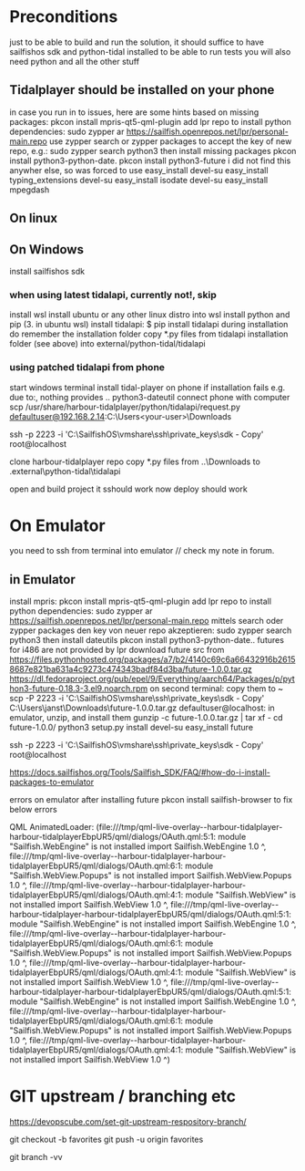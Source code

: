 # Preconditions
just to be able to build and run the solution, it should suffice to have sailfishos sdk and python-tidal installed
to be able to run tests you will also need python and all the other stuff

## Tidalplayer should be installed on your phone
in case you run in to issues, here are some hints based on missing packages:
pkcon install mpris-qt5-qml-plugin
add lpr repo to install python dependencies:
sudo zypper ar https://sailfish.openrepos.net/lpr/personal-main.repo
use zypper search or zypper packages to accept the key of new repo, e.g.:
sudo zypper search python3
then install missing packages
pkcon install python3-python-date.
pkcon install python3-future
i did not find this anywher else, so was forced to use easy_install
devel-su easy_install typing_extensions
devel-su easy_install isodate
devel-su easy_install mpegdash

## On linux

## On Windows
install sailfishos sdk
### when using latest tidalapi, currently not!, skip
install wsl
install ubuntu or any other linux distro into wsl
install python and pip (3. in ubuntu wsl)
install tidalapi: $ pip install tidalapi
during installation do remember the installation folder
copy *.py files from tidalapi installation folder (see above) into external/python-tidal/tidalapi
### using patched tidalapi from phone
start windows terminal
install tidal-player on phone
if installation fails e.g. due to:, nothing provides .. python3-dateutil
connect phone with computer
scp /usr/share/harbour-tidalplayer/python/tidalapi/request.py defaultuser@192.168.2.14:C:\Users\<your-user>\Downloads


ssh -p 2223 -i 'C:\SailfishOS\vmshare\ssh\private_keys\sdk - Copy' root@localhost


clone harbour-tidalplayer repo
copy *.py files from ..\Downloads to .external\python-tidal\tidalapi

open and build project
it sshould work now
deploy should work


# On Emulator
you need to ssh from terminal into emulator // check my note in forum.
## in Emulator
install mpris:
pkcon install mpris-qt5-qml-plugin
add lpr repo to install python dependencies:
sudo zypper ar https://sailfish.openrepos.net/lpr/personal-main.repo
mittels search oder zypper packages den key von neuer repo akzeptieren:
sudo zypper search python3
then install dateutils
pkcon install python3-python-date..
futures for i486 are not provided by lpr
download future src from https://files.pythonhosted.org/packages/a7/b2/4140c69c6a66432916b26158687e821ba631a4c9273c474343badf84d3ba/future-1.0.0.tar.gz
https://dl.fedoraproject.org/pub/epel/9/Everything/aarch64/Packages/p/python3-future-0.18.3-3.el9.noarch.rpm
on second terminal: copy them to ~
scp -P 2223 -i 'C:\SailfishOS\vmshare\ssh\private_keys\sdk - Copy' C:\Users\janst\Downloads\future-1.0.0.tar.gz defaultuser@localhost:
in emulator, unzip, and install them
gunzip -c future-1.0.0.tar.gz | tar xf -
cd future-1.0.0/
python3 setup.py install
devel-su easy_install future

 ssh -p 2223 -i 'C:\SailfishOS\vmshare\ssh\private_keys\sdk - Copy' root@localhost

https://docs.sailfishos.org/Tools/Sailfish_SDK/FAQ/#how-do-i-install-packages-to-emulator


errors on emulator after installing future
pkcon install sailfish-browser to fix below errors


QML AnimatedLoader: (file:///tmp/qml-live-overlay--harbour-tidalplayer-harbour-tidalplayerEbpUR5/qml/dialogs/OAuth.qml:5:1: module "Sailfish.WebEngine" is not installed
    import Sailfish.WebEngine 1.0
    ^, file:///tmp/qml-live-overlay--harbour-tidalplayer-harbour-tidalplayerEbpUR5/qml/dialogs/OAuth.qml:6:1: module "Sailfish.WebView.Popups" is not installed
    import Sailfish.WebView.Popups 1.0
    ^, file:///tmp/qml-live-overlay--harbour-tidalplayer-harbour-tidalplayerEbpUR5/qml/dialogs/OAuth.qml:4:1: module "Sailfish.WebView" is not installed
    import Sailfish.WebView 1.0
    ^, file:///tmp/qml-live-overlay--harbour-tidalplayer-harbour-tidalplayerEbpUR5/qml/dialogs/OAuth.qml:5:1: module "Sailfish.WebEngine" is not installed
    import Sailfish.WebEngine 1.0
    ^, file:///tmp/qml-live-overlay--harbour-tidalplayer-harbour-tidalplayerEbpUR5/qml/dialogs/OAuth.qml:6:1: module "Sailfish.WebView.Popups" is not installed
    import Sailfish.WebView.Popups 1.0
    ^, file:///tmp/qml-live-overlay--harbour-tidalplayer-harbour-tidalplayerEbpUR5/qml/dialogs/OAuth.qml:4:1: module "Sailfish.WebView" is not installed
    import Sailfish.WebView 1.0
    ^, file:///tmp/qml-live-overlay--harbour-tidalplayer-harbour-tidalplayerEbpUR5/qml/dialogs/OAuth.qml:5:1: module "Sailfish.WebEngine" is not installed
    import Sailfish.WebEngine 1.0
    ^, file:///tmp/qml-live-overlay--harbour-tidalplayer-harbour-tidalplayerEbpUR5/qml/dialogs/OAuth.qml:6:1: module "Sailfish.WebView.Popups" is not installed
    import Sailfish.WebView.Popups 1.0
    ^, file:///tmp/qml-live-overlay--harbour-tidalplayer-harbour-tidalplayerEbpUR5/qml/dialogs/OAuth.qml:4:1: module "Sailfish.WebView" is not installed
    import Sailfish.WebView 1.0    ^)

# GIT upstream / branching etc

https://devopscube.com/set-git-upstream-respository-branch/

git checkout -b favorites
git push -u origin favorites

git branch -vv